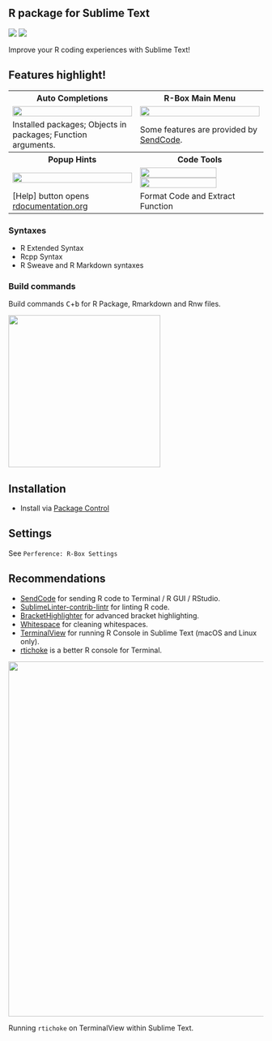 R package for Sublime Text
------------

<a href="https://packagecontrol.io/packages/R-Box"><img src="https://packagecontrol.herokuapp.com/downloads/R-Box.svg"></a>
<a href="https://www.paypal.me/randy3k/5usd" title="Donate to this project using Paypal"><img src="https://img.shields.io/badge/paypal-donate-blue.svg" /></a>



Improve your R coding experiences with Sublime Text!


## Features highlight!

<table>
    <tr>
        <th>Auto Completions</th>
        <th>R-Box Main Menu</th>
    </tr>
    <tr>
        <td width="50%">
            <img src="https://cloud.githubusercontent.com/assets/1690993/20997623/44433e6a-bcd5-11e6-9cac-44ea07c961d9.png" width="100%">
        </td>
        <td width="50%">
            <img src="https://user-images.githubusercontent.com/1690993/29596130-ae7efb5a-8789-11e7-9d73-0714b62b6ebb.png" width="100%">
        </td>
    </tr>
    <tr>
        <td width="50%">Installed packages; Objects in packages; Function arguments.</td>
        <td width="50%">Some features are provided by <a href="https://github.com/randy3k/SendCode">SendCode</a>.</td>
    </tr>
    <tr>
        <th>Popup Hints</th>
        <th>Code Tools</th>
    </tr>
    <tr>
        <td width="50%">
            <img src="https://user-images.githubusercontent.com/1690993/29746410-325e1ce2-8aa7-11e7-9536-a1202710072f.png" width="100%">
        </td>
        <td width="50%">
            <img src="https://user-images.githubusercontent.com/1690993/29596563-b993db6c-878b-11e7-9fa9-03e25d2ad506.gif" width="80%">
            <br>
            <img src="https://user-images.githubusercontent.com/1690993/29596635-081d6bc2-878c-11e7-8204-aa61683d2792.gif" width="80%">
        </td>
    </tr>
    <tr>
        <td width="50%">[Help] button opens <a href="https://www.rdocumentation.org/">rdocumentation.org</a></td>
        <td width="50%">Format Code and Extract Function</td>
    </tr>
</table>

### Syntaxes

- R Extended Syntax
- Rcpp Syntax
- R Sweave and R Markdown syntaxes


### Build commands

Build commands <kbd>C</kbd>+<kbd>b</kbd> for R Package, Rmarkdown and Rnw files.


<img src="https://user-images.githubusercontent.com/1690993/29746375-2b20f496-8aa6-11e7-993a-a253af5d8e44.png" width="300px"></img>

## Installation

- Install via [Package Control](https://sublime.wbond.net)

## Settings

See `Perference: R-Box Settings`

## Recommendations

- [SendCode](https://github.com/randy3k/SendCode) for sending R code to Terminal / R GUI / RStudio.
- [SublimeLinter-contrib-lintr](https://github.com/jimhester/SublimeLinter-contrib-lintr) for linting R code.
- [Bracket​Highlighter](https://github.com/facelessuser/BracketHighlighter) for advanced bracket highlighting.
- [Whitespace](https://github.com/randy3k/Whitespace) for cleaning whitespaces.
- [TerminalView](https://github.com/Wramberg/TerminalView) for running R Console in Sublime Text (macOS and Linux only).
- [rtichoke](https://github.com/randy3k/rtichoke) is a better R console for Terminal.

<img src="https://user-images.githubusercontent.com/1690993/29753906-c65dbad2-8b48-11e7-8e02-d6d66bd90e2f.gif" width="700px"></img>

Running `rtichoke` on TerminalView within Sublime Text.